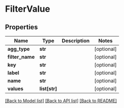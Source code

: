 # FilterValue

## Properties
| Name            | Type          | Description | Notes      |
| --------------- | ------------- | ----------- | ---------- |
| **agg_type**    | **str**       |             | [optional] |
| **filter_name** | **str**       |             | [optional] |
| **key**         | **str**       |             | [optional] |
| **label**       | **str**       |             | [optional] |
| **name**        | **str**       |             | [optional] |
| **values**      | **list[str]** |             | [optional] |

[[Back to Model list]](../README.md#documentation-for-models) [[Back to API list]](../README.md#documentation-for-api-endpoints) [[Back to README]](../README.md)
